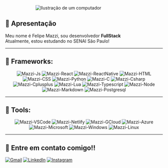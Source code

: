 <div style="text-align: center; padding-right: 100px;">
  <img src="https://raw.githubusercontent.com/MicaelliMedeiros/micaellimedeiros/master/image/computer-illustration.png" alt="Ilustração de um computador">
</div>

## 🌟 Apresentação

Meu nome é Felipe Mazzi, sou desenvolvedor **FullStack**  
Atualmente, estou estudando no SENAI São Paulo!

---

## 🧡 Frameworks:
<center>

![Mazzi-Js](https://img.shields.io/badge/JavaScript-323330?style=for-the-badge&logo=javascript&logoColor=F7DF1E)
![Mazzi-React](https://img.shields.io/badge/React-20232A?style=for-the-badge&logo=react&logoColor=61DAFB)
![Mazzi-ReactNative](https://img.shields.io/badge/React_Native-20232A?style=for-the-badge&logo=react&logoColor=61DAFB)
![Mazzi-HTML](https://img.shields.io/badge/HTML5-E34F26?style=for-the-badge&logo=html5&logoColor=white)
![Mazzi-CSS](https://img.shields.io/badge/CSS3-1572B6?style=for-the-badge&logo=css3&logoColor=white)
![Mazzi-Python](https://img.shields.io/badge/Python-14354C?style=for-the-badge&logo=python&logoColor=white)
![Mazzi-C](https://img.shields.io/badge/C-00599C?style=for-the-badge&logo=c&logoColor=white)
![Mazzi-Csharp](https://img.shields.io/badge/C%23-239120?style=for-the-badge&logo=c-sharp&logoColor=white)
![Mazzi-Cplusplus](https://img.shields.io/badge/C%2B%2B-00599C?style=for-the-badge&logo=c%2B%2B&logoColor=white)
![Mazzi-Lua](https://img.shields.io/badge/Lua-2C2D72?style=for-the-badge&logo=lua&logoColor=white)
![Mazzi-Typescript](https://img.shields.io/badge/TypeScript-007ACC?style=for-the-badge&logo=typescript&logoColor=white)
![Mazzi-Node](https://img.shields.io/badge/Node.js-43853D?style=for-the-badge&logo=node.js&logoColor=white)
![Mazzi-Markdown](https://img.shields.io/badge/Markdown-000000?style=for-the-badge&logo=markdown&logoColor=white)
![Mazzi-Postgresql](https://img.shields.io/badge/PostgreSQL-316192?style=for-the-badge&logo=postgresql&logoColor=white)

</center>

---

## 💼 Tools:
<center>

![Mazzi-VSCode](https://img.shields.io/badge/-Visual%20Studio%20Code-333333?style=flat&logo=visual-studio-code&logoColor=007ACC)
![Mazzi-Netlify](https://img.shields.io/badge/Netlify-00C7B7?style=for-the-badge&logo=netlify&logoColor=white)
![Mazzi-GCloud](https://img.shields.io/badge/Google_Cloud-4285F4?style=for-the-badge&logo=google-cloud&logoColor=white)
![Mazzi-Azure](https://img.shields.io/badge/Microsoft_Azure-0089D6?style=for-the-badge&logo=microsoft-azure&logoColor=white)
![Mazzi-Microsoft](https://img.shields.io/badge/Microsoft-666666?style=for-the-badge&logo=microsoft&logoColor=white)
![Mazzi-Windows](https://img.shields.io/badge/Windows-017AD7?style=for-the-badge&logo=windows&logoColor=white)
![Mazzi-Linux](https://img.shields.io/badge/Linux-E34F26?style=for-the-badge&logo=linux&logoColor=black)

</center>

---

## 💌 Entre em contato comigo!!

[![Gmail](https://img.shields.io/badge/-Gmail-%23333?style=for-the-badge&logo=gmail&logoColor=white)](mailto:felipe.mazzi@hotmail.com)
[![LinkedIn](https://img.shields.io/badge/-LinkedIn-%230077B5?style=for-the-badge&logo=linkedin&logoColor=white)](https://www.linkedin.com/in/felipe-mazzi-54b250305)
[![Instagram](https://img.shields.io/badge/-Instagram-%23E4405F?style=for-the-badge&logo=instagram&logoColor=white)](https://instagram.com/fmazzii_)
